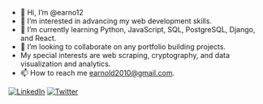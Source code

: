 - 👋 Hi, I’m @earno12
- 👀 I’m interested in advancing my web development skills.
- 🌱 I’m currently learning Python, JavaScript, SQL, PostgreSQL, Django, and React.
- 💞️ I’m looking to collaborate on any portfolio building projects.
- My special interests are web scraping, cryptography, and data visualization and analytics.
- 📫 How to reach me earnold2010@gmail.com.

<a href="https://www.linkedin.com/in/elijah-e-arnold/"><img alt="LinkedIn" src="https://img.shields.io/badge/-LinkedIn-335EA2?style=for-the-badge&logo=linkedin&logoColor=white" /></a>
<a href="https://twitter.com/ElijahA35566456"><img alt="Twitter" src="https://img.shields.io/badge/-Twitter-335EA2?style=for-the-badge&logo=twitter&logoColor=white" /></a>

<!---
earno12/earno12 is a ✨ special ✨ repository because its `README.md` (this file) appears on your GitHub profile.
You can click the Preview link to take a look at your changes.
--->
